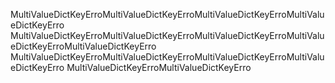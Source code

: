 MultiValueDictKeyErroMultiValueDictKeyErroMultiValueDictKeyErroMultiValueDictKeyErro
MultiValueDictKeyErroMultiValueDictKeyErroMultiValueDictKeyErroMultiValueDictKeyErroMultiValueDictKeyErro
MultiValueDictKeyErroMultiValueDictKeyErroMultiValueDictKeyErroMultiValueDictKeyErro
MultiValueDictKeyErroMultiValueDictKeyErro